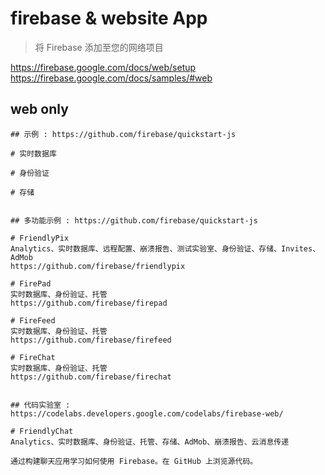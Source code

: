 # firebase & website App

> 将 Firebase 添加至您的网络项目  

https://firebase.google.com/docs/web/setup  
https://firebase.google.com/docs/samples/#web      

## web only

```code
## 示例 : https://github.com/firebase/quickstart-js  

# 实时数据库  

# 身份验证  

# 存储 


## 多功能示例 : https://github.com/firebase/quickstart-js

# FriendlyPix  
Analytics、实时数据库、远程配置、崩溃报告、测试实验室、身份验证、存储、Invites、AdMob  
https://github.com/firebase/friendlypix  

# FirePad  
实时数据库、身份验证、托管  
https://github.com/firebase/firepad  

# FireFeed  
实时数据库、身份验证、托管  
https://github.com/firebase/firefeed  

# FireChat  
实时数据库、身份验证、托管  
https://github.com/firebase/firechat  


## 代码实验室 : https://codelabs.developers.google.com/codelabs/firebase-web/    

# FriendlyChat  
Analytics、实时数据库、身份验证、托管、存储、AdMob、崩溃报告、云消息传递   

通过构建聊天应用学习如何使用 Firebase。在 GitHub 上浏览源代码。  


``` 

![]()
![]()














